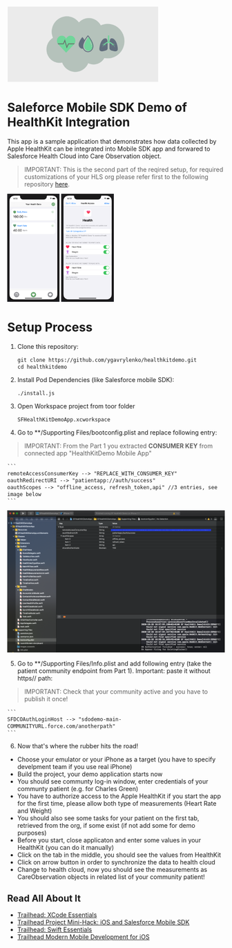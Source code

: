<img src="images/SF_HealthKit_Logo.png" width="350">

# Saleforce Mobile SDK Demo of HealthKit Integration

This app is a sample application that demonstrates how data collected by Apple HealthKit can be integrated into Mobile SDK app and forwared to Salesforce Health Cloud into Care Observation object.

> IMPORTANT: This is the second part of the reqired setup, for required customizations of your HLS org please refer first to the following repository [here](https://github.com/ygavrylenko/healthkitdemo-sfdx.git).

<img src="images/HealthKitDemo-Measurements.png" height="250">
<img src="images/HealthKitDemo-Authorize.png" height="250">


# Setup Process

1. Clone this repository:

    ```
    git clone https://github.com/ygavrylenko/healthkitdemo.git
    cd healthkitdemo
    ```

2. Install Pod Dependencies (like Salesforce mobile SDK):

    ```
    ./install.js
	```

3. Open Workspace project from toor folder

    ```
    SFHealthKitDemoApp.xcworkspace
    ```

4. Go to **/Supporting Files/bootconfig.plist and replace following entry:

> IMPORTANT: From the Part 1 you extracted **CONSUMER KEY** from connected app "HealthKitDemo Mobile App" 

    ```
    remoteAccessConsumerKey --> "REPLACE_WITH_CONSUMER_KEY"
    oauthRedirectURI --> "patientapp://auth/success"
    oauthScopes --> "offline_access, refresh_token,api" //3 entries, see image below
    ```

<img src="images/bootconfig.png">

5. Go to **/Supporting Files/Info.plist and add following entry (take the patient community endpoint from Part 1). Important: paste it without https// path:

> IMPORTANT: Check that your community active and you have to publish it once! 

    ```
    SFDCOAuthLoginHost --> "sdodemo-main-COMMUNITYURL.force.com/anotherpath"
    ```

 6. Now that's where the rubber hits the road! 
 - Choose your emulator or your iPhone as a target (you have to specify develpment team if you use real iPhone)
 - Build the project, your demo application starts now
 - You should see communty log-in window, enter credentials of your communty patient (e.g. for Charles Green)
 - You have to authorize access to the Apple HealthKit if you start the app for the first time, please allow both type of measurements (Heart Rate and Weight)
 - You should also see some tasks for your patient on the first tab, retrieved from the org, if some exist (if not add some for demo purposes)
 - Before you start, close applicaton and enter some values in your HealthKit (you can do it manually)
 - Click on the tab in the middle, you should see the values from HealthKit
 - Click on arrow button in order to synchronize the data to health cloud
 - Change to health cloud, now you should see the measurements as CareObservation objects in related list of your community patient! 

## Read All About It

- [Trailhead: XCode Essentials](https://trailhead.salesforce.com/en/content/learn/modules/xcode-essentials)
- [Trailhead Project Mini-Hack: iOS and Salesforce Mobile SDK](https://trailhead.salesforce.com/en/content/learn/projects/mini-hack-mobile-sdk-ios)
- [Trailhead: Swift Essentials](https://trailhead.salesforce.com/en/content/learn/modules/swift-essentials)
- [Trailhead Modern Mobile Development for iOS](https://trailhead.salesforce.com/content/learn/modules/modern-mobile-development-ios?trail_id=start-ios-appdev)
